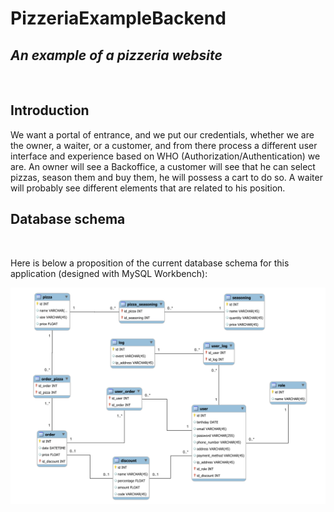 # PizzeriaExampleBackend
## _An example of a pizzeria website_

<br/>

## Introduction

We want a portal of entrance, and we put our credentials, whether we are the owner, a waiter, or a customer, and from there process a different user interface and experience based on WHO (Authorization/Authentication) we are. An owner will see a Backoffice, a customer will see that he can select pizzas, season them and buy them, he will possess a cart to do so. A waiter will probably see different elements that are related to his position.

## Database schema

<br/>

Here is below a proposition of the current database schema for this application (designed with MySQL Workbench):

![main.png](doc/database-schema.png)
